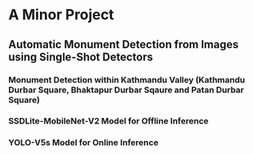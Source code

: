 # A Minor Project
## Automatic Monument Detection from Images using Single-Shot Detectors
### Monument Detection within Kathmandu Valley (Kathmandu Durbar Square, Bhaktapur Durbar Sqaure and Patan Durbar Square)
### SSDLite-MobileNet-V2 Model for Offline Inference
### YOLO-V5s Model for Online Inference
